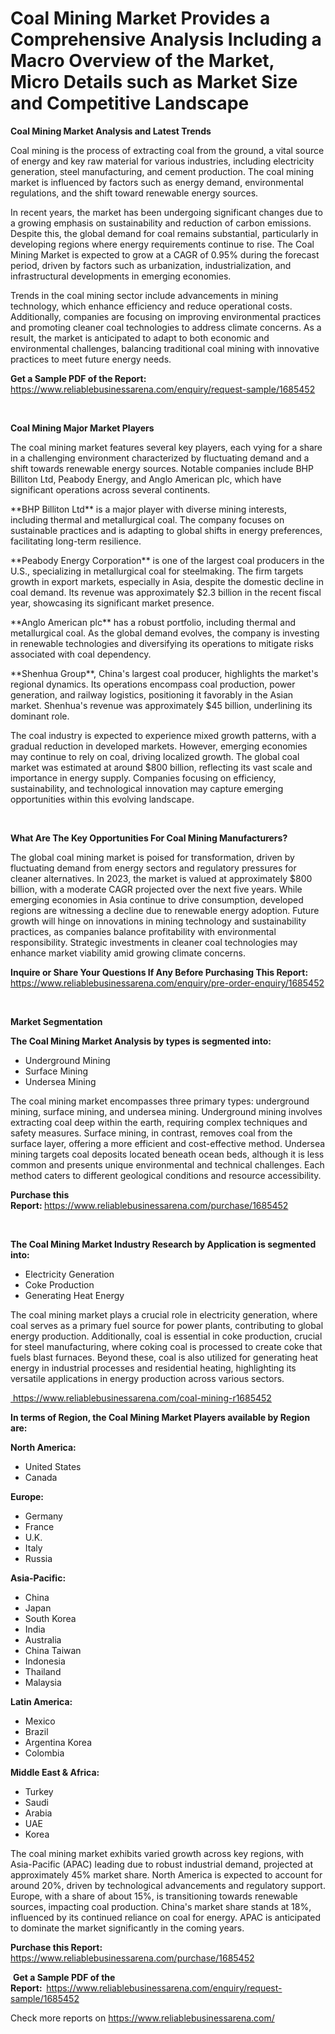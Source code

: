<p><h1>Coal Mining Market Provides a Comprehensive Analysis Including a Macro Overview of the Market, Micro Details such as Market Size and Competitive Landscape</h1></p><p><strong>Coal Mining Market Analysis and Latest Trends</strong></p>
<p><p>Coal mining is the process of extracting coal from the ground, a vital source of energy and key raw material for various industries, including electricity generation, steel manufacturing, and cement production. The coal mining market is influenced by factors such as energy demand, environmental regulations, and the shift toward renewable energy sources.</p><p>In recent years, the market has been undergoing significant changes due to a growing emphasis on sustainability and reduction of carbon emissions. Despite this, the global demand for coal remains substantial, particularly in developing regions where energy requirements continue to rise. The Coal Mining Market is expected to grow at a CAGR of 0.95% during the forecast period, driven by factors such as urbanization, industrialization, and infrastructural developments in emerging economies.</p><p>Trends in the coal mining sector include advancements in mining technology, which enhance efficiency and reduce operational costs. Additionally, companies are focusing on improving environmental practices and promoting cleaner coal technologies to address climate concerns. As a result, the market is anticipated to adapt to both economic and environmental challenges, balancing traditional coal mining with innovative practices to meet future energy needs.</p></p>
<p><strong>Get a Sample PDF of the Report:&nbsp;</strong> <a href="https://www.reliablebusinessarena.com/enquiry/request-sample/1685452?utm_campaign=2175&utm_medium=2&utm_source=Github&utm_content=ia&utm_term=09032025&utm_id=coal-mining">https://www.reliablebusinessarena.com/enquiry/request-sample/1685452</a></p>
<p>&nbsp;</p>
<p><strong>Coal Mining Major Market Players</strong></p>
<p><p>The coal mining market features several key players, each vying for a share in a challenging environment characterized by fluctuating demand and a shift towards renewable energy sources. Notable companies include BHP Billiton Ltd, Peabody Energy, and Anglo American plc, which have significant operations across several continents.</p><p>**BHP Billiton Ltd** is a major player with diverse mining interests, including thermal and metallurgical coal. The company focuses on sustainable practices and is adapting to global shifts in energy preferences, facilitating long-term resilience.</p><p>**Peabody Energy Corporation** is one of the largest coal producers in the U.S., specializing in metallurgical coal for steelmaking. The firm targets growth in export markets, especially in Asia, despite the domestic decline in coal demand. Its revenue was approximately $2.3 billion in the recent fiscal year, showcasing its significant market presence.</p><p>**Anglo American plc** has a robust portfolio, including thermal and metallurgical coal. As the global demand evolves, the company is investing in renewable technologies and diversifying its operations to mitigate risks associated with coal dependency.</p><p>**Shenhua Group**, China's largest coal producer, highlights the market's regional dynamics. Its operations encompass coal production, power generation, and railway logistics, positioning it favorably in the Asian market. Shenhua's revenue was approximately $45 billion, underlining its dominant role.</p><p>The coal industry is expected to experience mixed growth patterns, with a gradual reduction in developed markets. However, emerging economies may continue to rely on coal, driving localized growth. The global coal market was estimated at around $800 billion, reflecting its vast scale and importance in energy supply. Companies focusing on efficiency, sustainability, and technological innovation may capture emerging opportunities within this evolving landscape.</p></p>
<p>&nbsp;</p>
<p><strong>What Are The Key Opportunities For Coal Mining Manufacturers?</strong></p>
<p><p>The global coal mining market is poised for transformation, driven by fluctuating demand from energy sectors and regulatory pressures for cleaner alternatives. In 2023, the market is valued at approximately $800 billion, with a moderate CAGR projected over the next five years. While emerging economies in Asia continue to drive consumption, developed regions are witnessing a decline due to renewable energy adoption. Future growth will hinge on innovations in mining technology and sustainability practices, as companies balance profitability with environmental responsibility. Strategic investments in cleaner coal technologies may enhance market viability amid growing climate concerns.</p></p>
<p><strong>Inquire or Share Your Questions If Any Before Purchasing This Report:</strong> <a href="https://www.reliablebusinessarena.com/enquiry/pre-order-enquiry/1685452?utm_campaign=2175&utm_medium=2&utm_source=Github&utm_content=ia&utm_term=09032025&utm_id=coal-mining">https://www.reliablebusinessarena.com/enquiry/pre-order-enquiry/1685452</a></p>
<p>&nbsp;</p>
<p><strong>Market Segmentation</strong></p>
<p><strong>The Coal Mining Market Analysis by types is segmented into:</strong></p>
<p><ul><li>Underground Mining</li><li>Surface Mining</li><li>Undersea Mining</li></ul></p>
<p><p>The coal mining market encompasses three primary types: underground mining, surface mining, and undersea mining. Underground mining involves extracting coal deep within the earth, requiring complex techniques and safety measures. Surface mining, in contrast, removes coal from the surface layer, offering a more efficient and cost-effective method. Undersea mining targets coal deposits located beneath ocean beds, although it is less common and presents unique environmental and technical challenges. Each method caters to different geological conditions and resource accessibility.</p></p>
<p><strong>Purchase this Report:&nbsp;</strong><a href="https://www.reliablebusinessarena.com/purchase/1685452?utm_campaign=2175&utm_medium=2&utm_source=Github&utm_content=ia&utm_term=09032025&utm_id=coal-mining">https://www.reliablebusinessarena.com/purchase/1685452</a></p>
<p>&nbsp;</p>
<p><strong>The Coal Mining Market Industry Research by Application is segmented into:</strong></p>
<p><ul><li>Electricity Generation</li><li>Coke Production</li><li>Generating Heat Energy</li></ul></p>
<p><p>The coal mining market plays a crucial role in electricity generation, where coal serves as a primary fuel source for power plants, contributing to global energy production. Additionally, coal is essential in coke production, crucial for steel manufacturing, where coking coal is processed to create coke that fuels blast furnaces. Beyond these, coal is also utilized for generating heat energy in industrial processes and residential heating, highlighting its versatile applications in energy production across various sectors.</p></p>
<p><a href="https://www.reliablebusinessarena.com/coal-mining-r1685452?utm_campaign=2175&utm_medium=2&utm_source=Github&utm_content=ia&utm_term=09032025&utm_id=coal-mining">&nbsp;https://www.reliablebusinessarena.com/coal-mining-r1685452</a></p>
<p><strong>In terms of Region, the Coal Mining Market Players available by Region are:</strong></p>
<p>
    <p> <strong> North America: </strong>
        <ul>
            <li>United States</li>
            <li>Canada</li>
        </ul>
        </p> 
    <p> <strong> Europe: </strong>
        <ul>
            <li>Germany</li>
            <li>France</li>
            <li>U.K.</li>
            <li>Italy</li>
            <li>Russia</li>
        </ul>
        </p> 
    <p> <strong> Asia-Pacific: </strong>
        <ul>
            <li>China</li>
            <li>Japan</li>
            <li>South Korea</li>
            <li>India</li>
            <li>Australia</li>
            <li>China Taiwan</li>
            <li>Indonesia</li>
            <li>Thailand</li>
            <li>Malaysia</li>
        </ul>
        </p> 
    <p> <strong> Latin America: </strong>
        <ul>
            <li>Mexico</li>
            <li>Brazil</li>
            <li>Argentina Korea</li>
            <li>Colombia</li>
        </ul>
        </p> 
    <p> <strong> Middle East & Africa: </strong>
        <ul>
            <li>Turkey</li>
            <li>Saudi</li>
            <li>Arabia</li>
            <li>UAE</li>
            <li>Korea</li>
        </ul>
    </p>
    </p>
<p><p>The coal mining market exhibits varied growth across key regions, with Asia-Pacific (APAC) leading due to robust industrial demand, projected at approximately 45% market share. North America is expected to account for around 20%, driven by technological advancements and regulatory support. Europe, with a share of about 15%, is transitioning towards renewable sources, impacting coal production. China's market share stands at 18%, influenced by its continued reliance on coal for energy. APAC is anticipated to dominate the market significantly in the coming years.</p></p>
<p><strong>Purchase this Report: </strong><a href="https://www.reliablebusinessarena.com/purchase/1685452?utm_campaign=2175&utm_medium=2&utm_source=Github&utm_content=ia&utm_term=09032025&utm_id=coal-mining">https://www.reliablebusinessarena.com/purchase/1685452</a></p>
<p>&nbsp;<strong>Get a Sample PDF of the Report:&nbsp;&nbsp;</strong><a href="https://www.reliablebusinessarena.com/enquiry/request-sample/1685452?utm_campaign=2175&utm_medium=2&utm_source=Github&utm_content=ia&utm_term=09032025&utm_id=coal-mining">https://www.reliablebusinessarena.com/enquiry/request-sample/1685452</a></p>
<p><strong></strong></p>
<p>Check more reports on <a href="https://www.reliablebusinessarena.com/?utm_campaign=2175&utm_medium=2&utm_source=Github&utm_content=ia&utm_term=09032025&utm_id=coal-mining">https://www.reliablebusinessarena.com/</a></p>